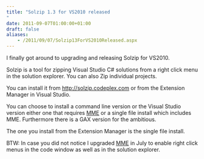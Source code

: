 ```yaml
---
title: "Solzip 1.3 for VS2010 released
"
date: 2011-09-07T01:00:00+01:00
draft: false
aliases:
    - /2011/09/07/Solzip13ForVS2010Released.aspx
---
```

I finally got around to upgrading and releasing Solzip for VS2010.

Solzip is a tool for zipping Visual Studio C# solutions from a right click menu in the solution explorer. You can also Zip individual projects.

You can install it from http://solzip.codeplex.com or from the Extension Manager in Visual Studio.

You can choose to install a command line version or the Visual Studio version either one that requires [MME](http://mme.codeplex.com) or a single file install which includes MME. Furthermore there is a GAX version for the ambitious.

The one you install from the Extension Manager is the single file install.

BTW: In case you did not notice I upgraded [MME](http://mme.codeplex.com) in July to enable right click menus in the code window as well as in the solution explorer.